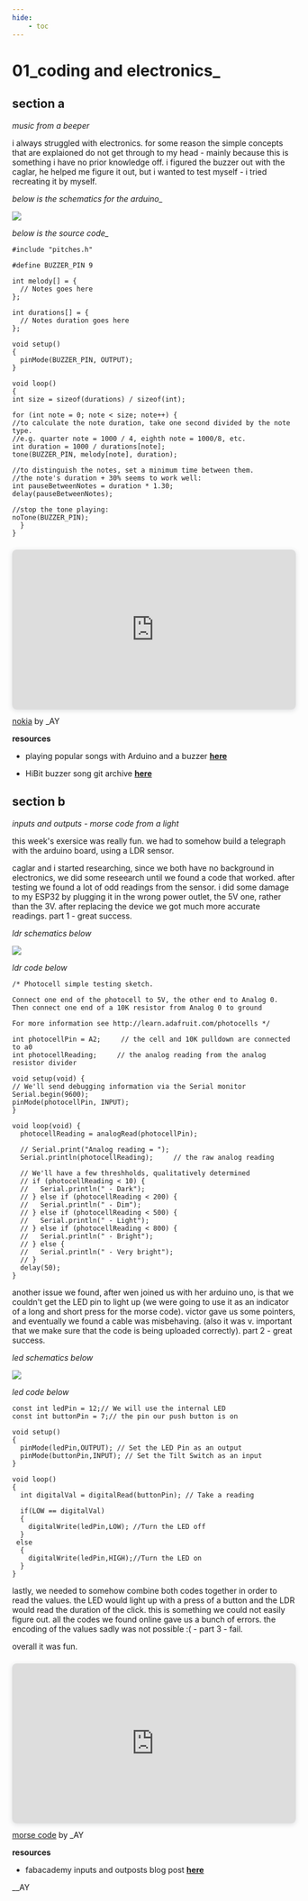 ```yaml
---
hide:
    - toc
---
```


# 01_coding and electronics_

## section a
*music from a beeper*

i always struggled with electronics. for some reason the simple concepts that are explaioned do not get through to my head - mainly because this is something i have no prior knowledge off. i figured the buzzer out with the caglar, he helped me figure it out, but i wanted to test myself - i tried recreating it by myself.

*below is the schematics for the arduino_*

![](../../images/00_fabacademy/week1_buzzer-schematic.png)

*below is the source code_*

    #include "pitches.h"
 
    #define BUZZER_PIN 9
 
    int melody[] = {
      // Notes goes here
    };
 
    int durations[] = {
      // Notes duration goes here
    };
 
    void setup()
    {
      pinMode(BUZZER_PIN, OUTPUT);
    }
 
    void loop()
    {
    int size = sizeof(durations) / sizeof(int);
 
    for (int note = 0; note < size; note++) {
    //to calculate the note duration, take one second divided by the note type.
    //e.g. quarter note = 1000 / 4, eighth note = 1000/8, etc.
    int duration = 1000 / durations[note];
    tone(BUZZER_PIN, melody[note], duration);
 
    //to distinguish the notes, set a minimum time between them.
    //the note's duration + 30% seems to work well:
    int pauseBetweenNotes = duration * 1.30;
    delay(pauseBetweenNotes);
 
    //stop the tone playing:
    noTone(BUZZER_PIN);
      }
    }

<div style="position: relative; width: 100%; height: 0; padding-top: 56.2500%;
 padding-bottom: 0; box-shadow: 0 2px 8px 0 rgba(63,69,81,0.16); margin-top: 1.6em; margin-bottom: 0.9em; overflow: hidden;
 border-radius: 8px; will-change: transform;">
  <iframe loading="lazy" style="position: absolute; width: 100%; height: 100%; top: 0; left: 0; border: none; padding: 0;margin: 0;"
    src="https:&#x2F;&#x2F;www.canva.com&#x2F;design&#x2F;DAFgXurCuwk&#x2F;watch?embed" allowfullscreen="allowfullscreen" allow="fullscreen">
  </iframe>
</div>
<a href="https:&#x2F;&#x2F;www.canva.com&#x2F;design&#x2F;DAFgXurCuwk&#x2F;watch?utm_content=DAFgXurCuwk&amp;utm_campaign=designshare&amp;utm_medium=embeds&amp;utm_source=link" target="_blank" rel="noopener">nokia</a> by _AY

**resources**

 - playing popular songs with Arduino and a buzzer **[here](https://www.hibit.dev/posts/62/playing-popular-songs-with-arduino-and-a-buzzer)**

 - HiBit buzzer song git archive **[here](https://github.com/hibit-dev/buzzer)**


## section b
*inputs and outputs - morse code from a light*

this week's exersice was really fun. we had to somehow build a telegraph with the arduino board, using a LDR sensor.

caglar and i started researching, since we both have no background in electronics, we did some reseearch until we found a code that worked. after testing we found a lot of odd readings from the sensor. i did some damage to my ESP32 by plugging it in the wrong power outlet, the 5V one, rather than the 3V. after replacing the device we got much more accurate readings. part 1 - great success.

*ldr schematics below*

![](../../images/00_fabacademy/week6_ldr-code.png)

*ldr code below*

    /* Photocell simple testing sketch. 

    Connect one end of the photocell to 5V, the other end to Analog 0.
    Then connect one end of a 10K resistor from Analog 0 to ground
 
    For more information see http://learn.adafruit.com/photocells */
 
    int photocellPin = A2;     // the cell and 10K pulldown are connected to a0
    int photocellReading;     // the analog reading from the analog resistor divider
 
    void setup(void) {
    // We'll send debugging information via the Serial monitor
    Serial.begin(9600); 
    pinMode(photocellPin, INPUT);
    }
 
    void loop(void) {
      photocellReading = analogRead(photocellPin);  
 
      // Serial.print("Analog reading = ");
      Serial.println(photocellReading);     // the raw analog reading

      // We'll have a few threshholds, qualitatively determined
      // if (photocellReading < 10) {
      //   Serial.println(" - Dark");
      // } else if (photocellReading < 200) {
      //   Serial.println(" - Dim");
      // } else if (photocellReading < 500) {
      //   Serial.println(" - Light");
      // } else if (photocellReading < 800) {
      //   Serial.println(" - Bright");
      // } else {
      //   Serial.println(" - Very bright");
      // }
      delay(50);
    }

another issue we found, after wen joined us with her arduino uno, is that we couldn't get the LED pin to light up (we were going to use it as an indicator of a long and short press for the morse code). victor gave us some pointers, and eventually we found a cable was misbehaving. (also it was v. important that we make sure that the code is being uploaded correctly). part 2 - great success.

*led schematics below*

![](../../images/00_fabacademy/week6_led-code.png)

*led code below*

    const int ledPin = 12;// We will use the internal LED
    const int buttonPin = 7;// the pin our push button is on

    void setup()
    {
      pinMode(ledPin,OUTPUT); // Set the LED Pin as an output
      pinMode(buttonPin,INPUT); // Set the Tilt Switch as an input
    }

    void loop()
    {
      int digitalVal = digitalRead(buttonPin); // Take a reading

      if(LOW == digitalVal)
      {
        digitalWrite(ledPin,LOW); //Turn the LED off
      }
     else
      {
        digitalWrite(ledPin,HIGH);//Turn the LED on
      }
    }

lastly, we needed to somehow combine both codes together in order to read the values. the LED would light up with a press of a button and the LDR would read the duration of the click. this is something we could not easily figure out. all the codes we found online gave us a bunch of errors. the encoding of the values sadly was not possible :( - part 3 - fail. 

overall it was fun.

<div style="position: relative; width: 100%; height: 0; padding-top: 56.2500%;
 padding-bottom: 0; box-shadow: 0 2px 8px 0 rgba(63,69,81,0.16); margin-top: 1.6em; margin-bottom: 0.9em; overflow: hidden;
 border-radius: 8px; will-change: transform;">
  <iframe loading="lazy" style="position: absolute; width: 100%; height: 100%; top: 0; left: 0; border: none; padding: 0;margin: 0;"
    src="https:&#x2F;&#x2F;www.canva.com&#x2F;design&#x2F;DAFgXxMmIMw&#x2F;watch?embed" allowfullscreen="allowfullscreen" allow="fullscreen">
  </iframe>
</div>
<a href="https:&#x2F;&#x2F;www.canva.com&#x2F;design&#x2F;DAFgXxMmIMw&#x2F;watch?utm_content=DAFgXxMmIMw&amp;utm_campaign=designshare&amp;utm_medium=embeds&amp;utm_source=link" target="_blank" rel="noopener">morse code</a> by _AY

**resources**
  - fabacademy inputs and outposts blog post **[here](https://fablabbcn-projects.gitlab.io/learning/educational-docs/mdef/classes/inputsoutputs/)**

__AY
